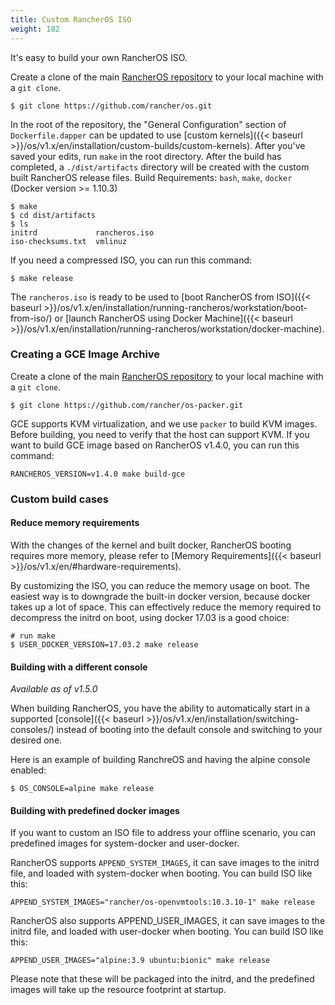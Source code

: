 ```yaml
---
title: Custom RancherOS ISO
weight: 182
---
```


It's easy to build your own RancherOS ISO.

Create a clone of the main [RancherOS repository](https://github.com/rancher/os) to your local machine with a `git clone`.

```
$ git clone https://github.com/rancher/os.git
```

In the root of the repository, the "General Configuration" section of `Dockerfile.dapper` can be updated to use [custom kernels]({{< baseurl >}}/os/v1.x/en/installation/custom-builds/custom-kernels). 
After you've saved your edits, run `make` in the root directory. After the build has completed, a `./dist/artifacts` directory will be created with the custom built RancherOS release files. 
Build Requirements: `bash`, `make`, `docker` (Docker version >= 1.10.3)

```
$ make
$ cd dist/artifacts
$ ls
initrd             rancheros.iso
iso-checksums.txt  vmlinuz
```

If you need a compressed ISO, you can run this command:

```
$ make release
```

The `rancheros.iso` is ready to be used to [boot RancherOS from ISO]({{< baseurl >}}/os/v1.x/en/installation/running-rancheros/workstation/boot-from-iso/) or [launch RancherOS using Docker Machine]({{< baseurl >}}/os/v1.x/en/installation/running-rancheros/workstation/docker-machine).

### Creating a GCE Image Archive

Create a clone of the main [RancherOS repository](https://github.com/rancher/os) to your local machine with a `git clone`.

```
$ git clone https://github.com/rancher/os-packer.git
```

GCE supports KVM virtualization, and we use `packer` to build KVM images. Before building, you need to verify that the host can support KVM. 
If you want to build GCE image based on RancherOS v1.4.0, you can run this command:

```
RANCHEROS_VERSION=v1.4.0 make build-gce
```

### Custom build cases

#### Reduce memory requirements

With the changes of the kernel and built docker, RancherOS booting requires more memory, please refer to [Memory Requirements]({{< baseurl >}}/os/v1.x/en/#hardware-requirements).

By customizing the ISO, you can reduce the memory usage on boot. The easiest way is to downgrade the built-in docker version, because docker takes up a lot of space. 
This can effectively reduce the memory required to decompress the initrd on boot, using docker 17.03 is a good choice:

```
# run make
$ USER_DOCKER_VERSION=17.03.2 make release
```

#### Building with a different console

_Available as of v1.5.0_

When building RancherOS, you have the ability to automatically start in a supported [console]({{< baseurl >}}/os/v1.x/en/installation/switching-consoles/) instead of booting into the default console and switching to your desired one. 

Here is an example of building RanchreOS and having the alpine console enabled: 

```
$ OS_CONSOLE=alpine make release
```

#### Building with predefined docker images

If you want to custom an ISO file to address your offline scenario, you can predefined images for system-docker and user-docker.

RancherOS supports `APPEND_SYSTEM_IMAGES`, it can save images to the initrd file, and loaded with system-docker when booting. 
You can build ISO like this:

```
APPEND_SYSTEM_IMAGES="rancher/os-openvmtools:10.3.10-1" make release
```

RancherOS also supports APPEND_USER_IMAGES, it can save images to the initrd file, and loaded with user-docker when booting. 
You can build ISO like this:

```
APPEND_USER_IMAGES="alpine:3.9 ubuntu:bionic" make release
```

Please note that these will be packaged into the initrd, and the predefined images will take up the resource footprint at startup.
